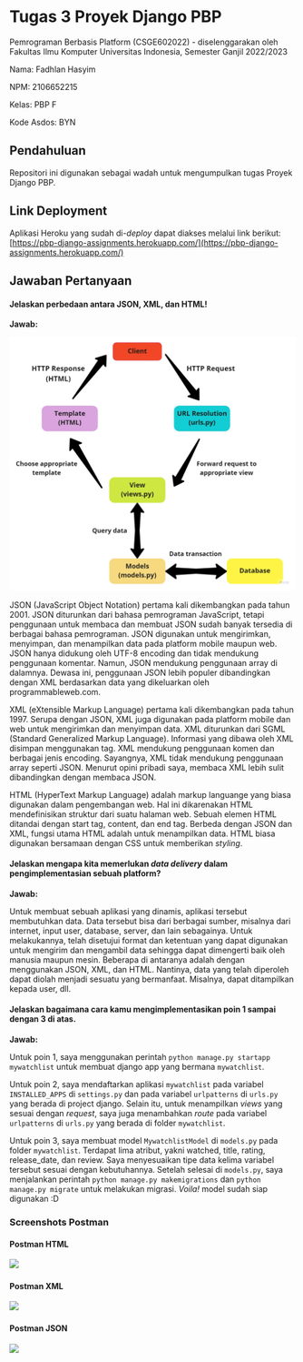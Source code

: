 # Tugas 3 Proyek Django PBP

Pemrograman Berbasis Platform (CSGE602022) - diselenggarakan oleh Fakultas Ilmu Komputer Universitas Indonesia, Semester Ganjil 2022/2023

Nama: Fadhlan Hasyim

NPM: 2106652215

Kelas: PBP F

Kode Asdos: BYN

## Pendahuluan

Repositori ini digunakan sebagai wadah untuk mengumpulkan tugas Proyek Django PBP.

## Link Deployment

Aplikasi Heroku yang sudah di-_deploy_ dapat diakses melalui link berikut:
[https://pbp-django-assignments.herokuapp.com/](https://pbp-django-assignments.herokuapp.com/)

## Jawaban Pertanyaan

#### Jelaskan perbedaan antara JSON, XML, dan HTML!

**Jawab:**

![](images/django-cycle.jpg)

JSON (JavaScript Object Notation) pertama kali dikembangkan pada tahun 2001. JSON diturunkan dari bahasa pemrograman JavaScript, tetapi penggunaan untuk membaca dan membuat JSON sudah banyak tersedia di berbagai bahasa pemrograman. JSON digunakan untuk mengirimkan, menyimpan, dan menampilkan data pada platform mobile maupun web. JSON hanya didukung oleh UTF-8 encoding dan tidak mendukung penggunaan komentar. Namun, JSON mendukung penggunaan array di dalamnya. Dewasa ini, penggunaan JSON lebih populer dibandingkan dengan XML berdasarkan data yang dikeluarkan oleh programmableweb.com.

XML (eXtensible Markup Language) pertama kali dikembangkan pada tahun 1997. Serupa dengan JSON, XML juga digunakan pada platform mobile dan web untuk mengirimkan dan menyimpan data. XML diturunkan dari SGML (Standard Generalized Markup Language). Informasi yang dibawa oleh XML disimpan menggunakan tag. XML mendukung penggunaan komen dan berbagai jenis encoding. Sayangnya, XML tidak mendukung penggunaan array seperti JSON. Menurut opini pribadi saya, membaca XML lebih sulit dibandingkan dengan membaca JSON.

HTML (HyperText Markup Language) adalah markup languange yang biasa digunakan dalam pengembangan web. Hal ini dikarenakan HTML mendefinisikan struktur dari suatu halaman web. Sebuah elemen HTML ditandai dengan start tag, content, dan end tag. Berbeda dengan JSON dan XML, fungsi utama HTML adalah untuk menampilkan data. HTML biasa digunakan bersamaan dengan CSS untuk memberikan _styling_.

#### Jelaskan mengapa kita memerlukan _data delivery_ dalam pengimplementasian sebuah platform?

**Jawab:**

Untuk membuat sebuah aplikasi yang dinamis, aplikasi tersebut membutuhkan data. Data tersebut bisa dari berbagai sumber, misalnya dari internet, input user, database, server, dan lain sebagainya. Untuk melakukannya, telah disetujui format dan ketentuan yang dapat digunakan untuk mengirim dan mengambil data sehingga dapat dimengerti baik oleh manusia maupun mesin. Beberapa di antaranya adalah dengan menggunakan JSON, XML, dan HTML. Nantinya, data yang telah diperoleh dapat diolah menjadi sesuatu yang bermanfaat. Misalnya, dapat ditampilkan kepada user, dll.

#### Jelaskan bagaimana cara kamu mengimplementasikan poin 1 sampai dengan 3 di atas.
 
**Jawab:**

Untuk poin 1, saya menggunakan perintah `python manage.py startapp mywatchlist` untuk membuat django app yang bermana `mywatchlist`. 

Untuk poin 2, saya mendaftarkan aplikasi `mywatchlist` pada variabel `INSTALLED_APPS` di `settings.py` dan pada variabel `urlpatterns` di `urls.py` yang berada di project django. Selain itu, untuk menampilkan _views_ yang sesuai dengan _request_, saya juga menambahkan _route_ pada variabel `urlpatterns` di `urls.py` yang berada di folder `mywatchlist`. 

Untuk poin 3, saya membuat model `MywatchlistModel` di `models.py` pada folder `mywatchlist`. Terdapat lima atribut, yakni watched, title, rating, release_date, dan review. Saya menyesuaikan tipe data kelima variabel tersebut sesuai dengan kebutuhannya. Setelah selesai di `models.py`, saya menjalankan perintah `python manage.py makemigrations` dan `python manage.py migrate` untuk melakukan migrasi. _Voila!_ model sudah siap digunakan :D 

### Screenshots Postman

#### Postman HTML

![](images/postman-html-tugas3.jpg)

#### Postman XML

![](images/postman-xml-tugas3.jpg)

#### Postman JSON

![](images/postman-JSON-tugas3.jpg)